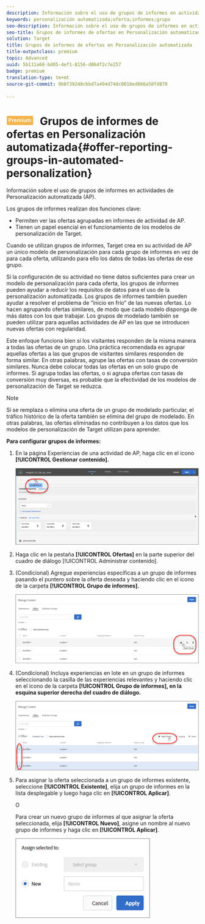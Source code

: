 ```yaml
---
description: Información sobre el uso de grupos de informes en actividades de Personalización automatizada (AP).
keywords: personalización automatizada;oferta;informes;grupo
seo-description: Información sobre el uso de grupos de informes en actividades de Personalización automatizada (AP).
seo-title: Grupos de informes de ofertas en Personalización automatizada
solution: Target
title: Grupos de informes de ofertas en Personalización automatizada
title-outputclass: premium
topic: Advanced
uuid: 5b111a68-bd05-4ef1-8156-d064f2c7e257
badge: premium
translation-type: tm+mt
source-git-commit: 9b8f39240cbbd7a494d74dc0016ed666a58fd870

---
```



# ![PREMIUM](/help/assets/premium.png) Grupos de informes de ofertas en Personalización automatizada{#offer-reporting-groups-in-automated-personalization}

Información sobre el uso de grupos de informes en actividades de Personalización automatizada (AP).

Los grupos de informes realizan dos funciones clave:

* Permiten ver las ofertas agrupadas en informes de actividad de AP.
* Tienen un papel esencial en el funcionamiento de los modelos de personalización de Target.

Cuando se utilizan grupos de informes, Target crea en su actividad de AP un único modelo de personalización para cada grupo de informes en vez de para cada oferta, utilizando para ello los datos de todas las ofertas de ese grupo.

Si la configuración de su actividad no tiene datos suficientes para crear un modelo de personalización para cada oferta, los grupos de informes pueden ayudar a reducir los requisitos de datos para el uso de la personalización automatizada. Los grupos de informes también pueden ayudar a resolver el problema de “inicio en frío” de las nuevas ofertas. Lo hacen agrupando ofertas similares, de modo que cada modelo disponga de más datos con los que trabajar. Los grupos de modelado también se pueden utilizar para aquellas actividades de AP en las que se introducen nuevas ofertas con regularidad.

Este enfoque funciona bien si los visitantes responden de la misma manera a todas las ofertas de un grupo. Una práctica recomendada es agrupar aquellas ofertas a las que grupos de visitantes similares responden de forma similar. En otras palabras, agrupe las ofertas con tasas de conversión similares. Nunca debe colocar todas las ofertas en un solo grupo de informes. Si agrupa todas las ofertas, o si agrupa ofertas con tasas de conversión muy diversas, es probable que la efectividad de los modelos de personalización de Target se reduzca.

>[!NOTE]
>
>Si se remplaza o elimina una oferta de un grupo de modelado particular, el tráfico histórico de la oferta también se elimina del grupo de modelado. En otras palabras, las ofertas eliminadas no contribuyen a los datos que los modelos de personalización de Target utilizan para aprender.

**Para configurar grupos de informes:**

1. En la página Experiencias de una actividad de AP, haga clic en el icono **[!UICONTROL Gestionar contenido].**

   ![](assets/ap_manage_content.png)

1. Haga clic en la pestaña **[!UICONTROL Ofertas]** en la parte superior del cuadro de diálogo [!UICONTROL Administrar contenido].
1. (Condicional) Agregue experiencias específicas a un grupo de informes pasando el puntero sobre la oferta deseada y haciendo clic en el icono de la carpeta **[!UICONTROL Grupo de informes].**

   ![](assets/ap_manage_content_2.png)

1. (Condicional) Incluya experiencias en lote en un grupo de informes seleccionando la casilla de las experiencias relevantes y haciendo clic en el icono de la carpeta **[!UICONTROL Grupo de informes], en la esquina superior derecha del cuadro de diálogo.**

   ![](assets/ap_reporting_groups.png)

1. Para asignar la oferta seleccionada a un grupo de informes existente, seleccione **[!UICONTROL Existente]**, elija un grupo de informes en la lista desplegable y luego haga clic en **[!UICONTROL Aplicar]**.

   O

   Para crear un nuevo grupo de informes al que asignar la oferta seleccionada, elija **[!UICONTROL Nuevo]**, asigne un nombre al nuevo grupo de informes y haga clic en **[!UICONTROL Aplicar]**.

   ![](assets/ap_manage_content_3.png)

